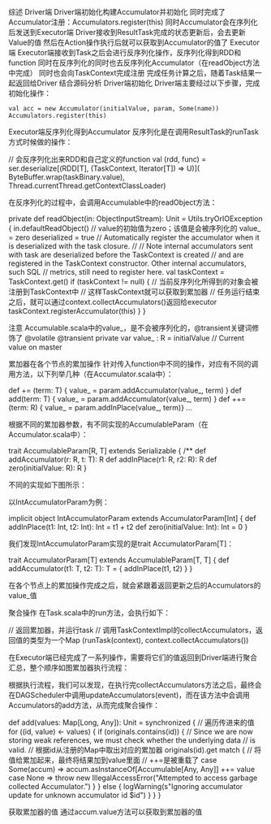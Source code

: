 综述
Driver端 
Driver端初始化构建Accumulator并初始化 
同时完成了Accumulator注册：Accumulators.register(this) 
同时Accumulator会在序列化后发送到Executor端
Driver接收到ResultTask完成的状态更新后，会去更新Value的值 
然后在Action操作执行后就可以获取到Accumulator的值了
Executor端 
Executor端接收到Task之后会进行反序列化操作，反序列化得到RDD和function 
同时在反序列化的同时也去反序列化Accumulator（在readObject方法中完成） 
同时也会向TaskContext完成注册
完成任务计算之后，随着Task结果一起返回给Driver
结合源码分析
Driver端初始化
Driver端主要经过以下步骤，完成初始化操作：

```val accum = sparkContext.accumulator(0, “AccumulatorTest”)
val acc = new Accumulator(initialValue, param, Some(name))
Accumulators.register(this)
```


Executor端反序列化得到Accumulator
反序列化是在调用ResultTask的runTask方式时候做的操作：

// 会反序列化出来RDD和自己定义的function
val (rdd, func) = ser.deserialize[(RDD[T], (TaskContext, Iterator[T]) => U)](
   ByteBuffer.wrap(taskBinary.value), Thread.currentThread.getContextClassLoader)

在反序列化的过程中，会调用Accumulable中的readObject方法：

  private def readObject(in: ObjectInputStream): Unit = Utils.tryOrIOException {
    in.defaultReadObject()
    // value的初始值为zero；该值是会被序列化的
    value_ = zero
    deserialized = true
    // Automatically register the accumulator when it is deserialized with the task closure.
    //
    // Note internal accumulators sent with task are deserialized before the TaskContext is created
    // and are registered in the TaskContext constructor. Other internal accumulators, such SQL
    // metrics, still need to register here.
    val taskContext = TaskContext.get()
    if (taskContext != null) {
      // 当前反序列化所得到的对象会被注册到TaskContext中
      // 这样TaskContext就可以获取到累加器
      // 任务运行结束之后，就可以通过context.collectAccumulators()返回给executor
      taskContext.registerAccumulator(this)
    }
  }

注意 
Accumulable.scala中的value_，是不会被序列化的，@transient关键词修饰了 
@volatile @transient private var value_ : R = initialValue // Current value on master

累加器在各个节点的累加操作
针对传入function中不同的操作，对应有不同的调用方法，以下列举几种（在Accumulator.scala中）：

def += (term: T) { value_ = param.addAccumulator(value_, term) }
def add(term: T) { value_ = param.addAccumulator(value_, term) }
def ++= (term: R) { value_ = param.addInPlace(value_, term)}
…

根据不同的累加器参数，有不同实现的AccumulableParam（在Accumulator.scala中）：

trait AccumulableParam[R, T] extends Serializable {
  /**
  def addAccumulator(r: R, t: T): R
  def addInPlace(r1: R, r2: R): R
  def zero(initialValue: R): R
}

不同的实现如下图所示： 


以IntAccumulatorParam为例：

  implicit object IntAccumulatorParam extends AccumulatorParam[Int] {
    def addInPlace(t1: Int, t2: Int): Int = t1 + t2
    def zero(initialValue: Int): Int = 0
  }

我们发现IntAccumulatorParam实现的是trait AccumulatorParam[T]：

trait AccumulatorParam[T] extends AccumulableParam[T, T] {
  def addAccumulator(t1: T, t2: T): T = {
    addInPlace(t1, t2)
  }
}

在各个节点上的累加操作完成之后，就会紧跟着返回更新之后的Accumulators的value_值

聚合操作
在Task.scala中的run方法，会执行如下：

// 返回累加器，并运行task
// 调用TaskContextImpl的collectAccumulators，返回值的类型为一个Map
(runTask(context), context.collectAccumulators())

在Executor端已经完成了一系列操作，需要将它们的值返回到Driver端进行聚合汇总，整个顺序如图累加器执行流程：



根据执行流程，我们可以发现，在执行完collectAccumulators方法之后，最终会在DAGScheduler中调用updateAccumulators(event)，而在该方法中会调用Accumulators的add方法，从而完成聚合操作：

  def add(values: Map[Long, Any]): Unit = synchronized {
    // 遍历传进来的值
    for ((id, value) <- values) {
      if (originals.contains(id)) {
        // Since we are now storing weak references, we must check whether the underlying data
        // is valid.
        // 根据id从注册的Map中取出对应的累加器
        originals(id).get match {
          // 将值给累加起来，最终将结果加到value里面
         // ++=是被重载了
          case Some(accum) => accum.asInstanceOf[Accumulable[Any, Any]] ++= value
          case None =>
            throw new IllegalAccessError("Attempted to access garbage collected Accumulator.")
        }
      } else {
        logWarning(s"Ignoring accumulator update for unknown accumulator id $id")
      }
    }
  }

获取累加器的值
通过accum.value方法可以获取到累加器的值